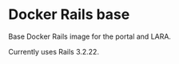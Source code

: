 # Docker Rails base

Base Docker Rails image for the portal and LARA.

Currently uses Rails 3.2.22.
